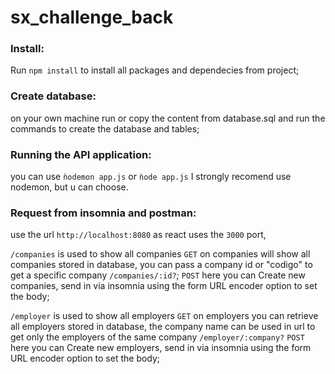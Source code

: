 # sx_challenge_back

### Install: 
 Run `npm install` to install all packages and dependecies from project;
 
### Create database:
on your own machine run or copy the content from database.sql and run the commands to create the database and tables;


### Running the API application:

  you can use `ǹodemon app.js` or `ǹode app.js` I strongly recomend use nodemon, but u can choose.
  
  
### Request from insomnia and postman:

 use the url `http://localhost:8080` as react uses the `3000` port,
 
 `/companies` is used to show all companies
  `GET` on companies will show all companies stored in database, you can pass a company id or "codigo" to get a specific company `/companies/:id?`;
  `POST` here you can Create new companies, send in via insomnia using the form URL encoder option to set the body;
  
  `/employer` is used to show all employers
    `GET` on employers you can retrieve all employers stored in database, the company name can be used in url to get only the employers of the same company `/employer/:company?`
     `POST` here you can Create new employers, send in via insomnia using the form URL encoder option to set the body;
  
  
